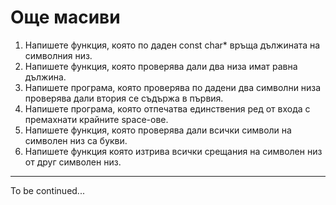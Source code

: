 # Още масиви
1. Напишете функция, която по даден const char* връща дължината на символния низ.
2. Напишете функция, която проверява дали два низа имат равна дължина.
3. Напишете програма, която проверява по дадени два символни низа проверява дали втория се съдържа в първия.
4. Напишете програма, която отпечатва единствения ред от входа с премахнати крайните space-ове.
5. Напишете функция, която проверява дали всички символи на символен низ са букви.
6. Напишете функция която изтрива всички срещания на символен низ от друг символен низ.

---
To be continued...
